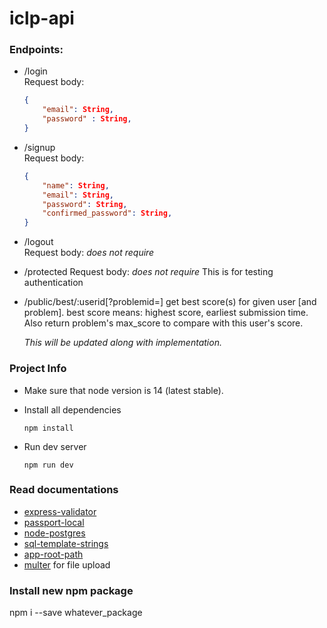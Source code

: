 # iclp-api

### Endpoints:

-   /login  
    Request body:

    ```JSON
    {
      	"email": String,
        "password" : String,
    }
    ```

-   /signup  
    Request body:
    ```JSON
    {
      	"name": String,
        "email": String,
        "password": String,
        "confirmed_password": String,
    }
    ```
-   /logout  
    Request body: _does not require_
-   /protected
    Request body: _does not require_
    This is for testing authentication

-   /public/best/:userid[?problemid=]
    get best score(s) for given user [and problem]. best score means: highest score, earliest submission time.
    Also return problem's max_score to compare with this user's score.

    _This will be updated along with implementation._

### Project Info

-   Make sure that node version is 14 (latest stable).

-   Install all dependencies

    ```
    npm install
    ```

-   Run dev server

    ```
    npm run dev
    ```

### Read documentations

- [express-validator](https://express-validator.github.io/docs/index.html)
- [passport-local](https://www.passportjs.org/packages/passport-local/)
- [node-postgres](https://node-postgres.com/)
- [sql-template-strings](https://www.npmjs.com/package/sql-template-strings)
- [app-root-path](https://www.npmjs.com/package/app-root-path)
- [multer](https://www.npmjs.com/package/multer) for file upload

### Install new npm package

npm i --save whatever_package
